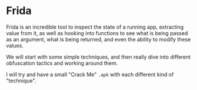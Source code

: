 # Frida

Frida is an incredible tool to inspect the state of a running app, extracting value from it, as well as hooking into functions to see what is being passed as an argument, what is being returned, and even the ability to modify these values.

We will start with some simple techniques, and then really dive into different obfuscation tactics and working around them.

I will try and have a small "Crack Me" `.apk` with each different kind of "technique". 
